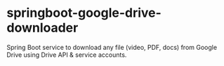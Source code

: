# springboot-google-drive-downloader
Spring Boot service to download any file (video, PDF, docs) from Google Drive using Drive API &amp; service accounts.
